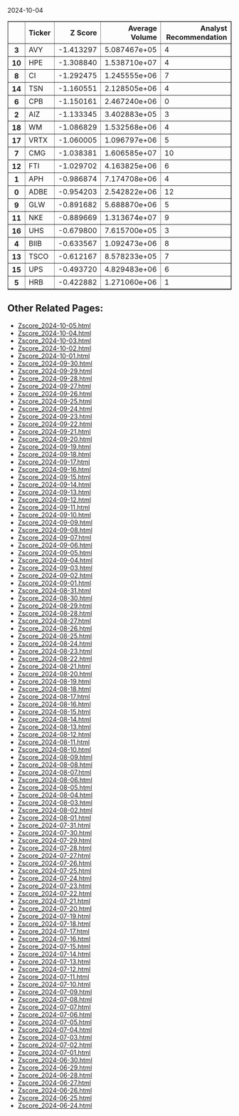 2024-10-04 <table border="1" class="dataframe">
  <thead>
    <tr style="text-align: right;">
      <th></th>
      <th>Ticker</th>
      <th>Z Score</th>
      <th>Average Volume</th>
      <th>Analyst Recommendation</th>
    </tr>
  </thead>
  <tbody>
    <tr>
      <th>3</th>
      <td>AVY</td>
      <td>-1.413297</td>
      <td>5.087467e+05</td>
      <td>4</td>
    </tr>
    <tr>
      <th>10</th>
      <td>HPE</td>
      <td>-1.308840</td>
      <td>1.538710e+07</td>
      <td>4</td>
    </tr>
    <tr>
      <th>8</th>
      <td>CI</td>
      <td>-1.292475</td>
      <td>1.245555e+06</td>
      <td>7</td>
    </tr>
    <tr>
      <th>14</th>
      <td>TSN</td>
      <td>-1.160551</td>
      <td>2.128505e+06</td>
      <td>4</td>
    </tr>
    <tr>
      <th>6</th>
      <td>CPB</td>
      <td>-1.150161</td>
      <td>2.467240e+06</td>
      <td>0</td>
    </tr>
    <tr>
      <th>2</th>
      <td>AIZ</td>
      <td>-1.133345</td>
      <td>3.402883e+05</td>
      <td>3</td>
    </tr>
    <tr>
      <th>18</th>
      <td>WM</td>
      <td>-1.086829</td>
      <td>1.532568e+06</td>
      <td>4</td>
    </tr>
    <tr>
      <th>17</th>
      <td>VRTX</td>
      <td>-1.060005</td>
      <td>1.096797e+06</td>
      <td>5</td>
    </tr>
    <tr>
      <th>7</th>
      <td>CMG</td>
      <td>-1.038381</td>
      <td>1.606585e+07</td>
      <td>10</td>
    </tr>
    <tr>
      <th>12</th>
      <td>FTI</td>
      <td>-1.029702</td>
      <td>4.163825e+06</td>
      <td>6</td>
    </tr>
    <tr>
      <th>1</th>
      <td>APH</td>
      <td>-0.986874</td>
      <td>7.174708e+06</td>
      <td>4</td>
    </tr>
    <tr>
      <th>0</th>
      <td>ADBE</td>
      <td>-0.954203</td>
      <td>2.542822e+06</td>
      <td>12</td>
    </tr>
    <tr>
      <th>9</th>
      <td>GLW</td>
      <td>-0.891682</td>
      <td>5.688870e+06</td>
      <td>5</td>
    </tr>
    <tr>
      <th>11</th>
      <td>NKE</td>
      <td>-0.889669</td>
      <td>1.313674e+07</td>
      <td>9</td>
    </tr>
    <tr>
      <th>16</th>
      <td>UHS</td>
      <td>-0.679800</td>
      <td>7.615700e+05</td>
      <td>3</td>
    </tr>
    <tr>
      <th>4</th>
      <td>BIIB</td>
      <td>-0.633567</td>
      <td>1.092473e+06</td>
      <td>8</td>
    </tr>
    <tr>
      <th>13</th>
      <td>TSCO</td>
      <td>-0.612167</td>
      <td>8.578233e+05</td>
      <td>7</td>
    </tr>
    <tr>
      <th>15</th>
      <td>UPS</td>
      <td>-0.493720</td>
      <td>4.829483e+06</td>
      <td>6</td>
    </tr>
    <tr>
      <th>5</th>
      <td>HRB</td>
      <td>-0.422882</td>
      <td>1.271060e+06</td>
      <td>1</td>
    </tr>
  </tbody>
</table><h2>Other Related Pages:</h2>
<ul>
<li><a href="Zscore_2024-10-05.html">Zscore_2024-10-05.html</a></li>
<li><a href="Zscore_2024-10-04.html">Zscore_2024-10-04.html</a></li>
<li><a href="Zscore_2024-10-03.html">Zscore_2024-10-03.html</a></li>
<li><a href="Zscore_2024-10-02.html">Zscore_2024-10-02.html</a></li>
<li><a href="Zscore_2024-10-01.html">Zscore_2024-10-01.html</a></li>
<li><a href="Zscore_2024-09-30.html">Zscore_2024-09-30.html</a></li>
<li><a href="Zscore_2024-09-29.html">Zscore_2024-09-29.html</a></li>
<li><a href="Zscore_2024-09-28.html">Zscore_2024-09-28.html</a></li>
<li><a href="Zscore_2024-09-27.html">Zscore_2024-09-27.html</a></li>
<li><a href="Zscore_2024-09-26.html">Zscore_2024-09-26.html</a></li>
<li><a href="Zscore_2024-09-25.html">Zscore_2024-09-25.html</a></li>
<li><a href="Zscore_2024-09-24.html">Zscore_2024-09-24.html</a></li>
<li><a href="Zscore_2024-09-23.html">Zscore_2024-09-23.html</a></li>
<li><a href="Zscore_2024-09-22.html">Zscore_2024-09-22.html</a></li>
<li><a href="Zscore_2024-09-21.html">Zscore_2024-09-21.html</a></li>
<li><a href="Zscore_2024-09-20.html">Zscore_2024-09-20.html</a></li>
<li><a href="Zscore_2024-09-19.html">Zscore_2024-09-19.html</a></li>
<li><a href="Zscore_2024-09-18.html">Zscore_2024-09-18.html</a></li>
<li><a href="Zscore_2024-09-17.html">Zscore_2024-09-17.html</a></li>
<li><a href="Zscore_2024-09-16.html">Zscore_2024-09-16.html</a></li>
<li><a href="Zscore_2024-09-15.html">Zscore_2024-09-15.html</a></li>
<li><a href="Zscore_2024-09-14.html">Zscore_2024-09-14.html</a></li>
<li><a href="Zscore_2024-09-13.html">Zscore_2024-09-13.html</a></li>
<li><a href="Zscore_2024-09-12.html">Zscore_2024-09-12.html</a></li>
<li><a href="Zscore_2024-09-11.html">Zscore_2024-09-11.html</a></li>
<li><a href="Zscore_2024-09-10.html">Zscore_2024-09-10.html</a></li>
<li><a href="Zscore_2024-09-09.html">Zscore_2024-09-09.html</a></li>
<li><a href="Zscore_2024-09-08.html">Zscore_2024-09-08.html</a></li>
<li><a href="Zscore_2024-09-07.html">Zscore_2024-09-07.html</a></li>
<li><a href="Zscore_2024-09-06.html">Zscore_2024-09-06.html</a></li>
<li><a href="Zscore_2024-09-05.html">Zscore_2024-09-05.html</a></li>
<li><a href="Zscore_2024-09-04.html">Zscore_2024-09-04.html</a></li>
<li><a href="Zscore_2024-09-03.html">Zscore_2024-09-03.html</a></li>
<li><a href="Zscore_2024-09-02.html">Zscore_2024-09-02.html</a></li>
<li><a href="Zscore_2024-09-01.html">Zscore_2024-09-01.html</a></li>
<li><a href="Zscore_2024-08-31.html">Zscore_2024-08-31.html</a></li>
<li><a href="Zscore_2024-08-30.html">Zscore_2024-08-30.html</a></li>
<li><a href="Zscore_2024-08-29.html">Zscore_2024-08-29.html</a></li>
<li><a href="Zscore_2024-08-28.html">Zscore_2024-08-28.html</a></li>
<li><a href="Zscore_2024-08-27.html">Zscore_2024-08-27.html</a></li>
<li><a href="Zscore_2024-08-26.html">Zscore_2024-08-26.html</a></li>
<li><a href="Zscore_2024-08-25.html">Zscore_2024-08-25.html</a></li>
<li><a href="Zscore_2024-08-24.html">Zscore_2024-08-24.html</a></li>
<li><a href="Zscore_2024-08-23.html">Zscore_2024-08-23.html</a></li>
<li><a href="Zscore_2024-08-22.html">Zscore_2024-08-22.html</a></li>
<li><a href="Zscore_2024-08-21.html">Zscore_2024-08-21.html</a></li>
<li><a href="Zscore_2024-08-20.html">Zscore_2024-08-20.html</a></li>
<li><a href="Zscore_2024-08-19.html">Zscore_2024-08-19.html</a></li>
<li><a href="Zscore_2024-08-18.html">Zscore_2024-08-18.html</a></li>
<li><a href="Zscore_2024-08-17.html">Zscore_2024-08-17.html</a></li>
<li><a href="Zscore_2024-08-16.html">Zscore_2024-08-16.html</a></li>
<li><a href="Zscore_2024-08-15.html">Zscore_2024-08-15.html</a></li>
<li><a href="Zscore_2024-08-14.html">Zscore_2024-08-14.html</a></li>
<li><a href="Zscore_2024-08-13.html">Zscore_2024-08-13.html</a></li>
<li><a href="Zscore_2024-08-12.html">Zscore_2024-08-12.html</a></li>
<li><a href="Zscore_2024-08-11.html">Zscore_2024-08-11.html</a></li>
<li><a href="Zscore_2024-08-10.html">Zscore_2024-08-10.html</a></li>
<li><a href="Zscore_2024-08-09.html">Zscore_2024-08-09.html</a></li>
<li><a href="Zscore_2024-08-08.html">Zscore_2024-08-08.html</a></li>
<li><a href="Zscore_2024-08-07.html">Zscore_2024-08-07.html</a></li>
<li><a href="Zscore_2024-08-06.html">Zscore_2024-08-06.html</a></li>
<li><a href="Zscore_2024-08-05.html">Zscore_2024-08-05.html</a></li>
<li><a href="Zscore_2024-08-04.html">Zscore_2024-08-04.html</a></li>
<li><a href="Zscore_2024-08-03.html">Zscore_2024-08-03.html</a></li>
<li><a href="Zscore_2024-08-02.html">Zscore_2024-08-02.html</a></li>
<li><a href="Zscore_2024-08-01.html">Zscore_2024-08-01.html</a></li>
<li><a href="Zscore_2024-07-31.html">Zscore_2024-07-31.html</a></li>
<li><a href="Zscore_2024-07-30.html">Zscore_2024-07-30.html</a></li>
<li><a href="Zscore_2024-07-29.html">Zscore_2024-07-29.html</a></li>
<li><a href="Zscore_2024-07-28.html">Zscore_2024-07-28.html</a></li>
<li><a href="Zscore_2024-07-27.html">Zscore_2024-07-27.html</a></li>
<li><a href="Zscore_2024-07-26.html">Zscore_2024-07-26.html</a></li>
<li><a href="Zscore_2024-07-25.html">Zscore_2024-07-25.html</a></li>
<li><a href="Zscore_2024-07-24.html">Zscore_2024-07-24.html</a></li>
<li><a href="Zscore_2024-07-23.html">Zscore_2024-07-23.html</a></li>
<li><a href="Zscore_2024-07-22.html">Zscore_2024-07-22.html</a></li>
<li><a href="Zscore_2024-07-21.html">Zscore_2024-07-21.html</a></li>
<li><a href="Zscore_2024-07-20.html">Zscore_2024-07-20.html</a></li>
<li><a href="Zscore_2024-07-19.html">Zscore_2024-07-19.html</a></li>
<li><a href="Zscore_2024-07-18.html">Zscore_2024-07-18.html</a></li>
<li><a href="Zscore_2024-07-17.html">Zscore_2024-07-17.html</a></li>
<li><a href="Zscore_2024-07-16.html">Zscore_2024-07-16.html</a></li>
<li><a href="Zscore_2024-07-15.html">Zscore_2024-07-15.html</a></li>
<li><a href="Zscore_2024-07-14.html">Zscore_2024-07-14.html</a></li>
<li><a href="Zscore_2024-07-13.html">Zscore_2024-07-13.html</a></li>
<li><a href="Zscore_2024-07-12.html">Zscore_2024-07-12.html</a></li>
<li><a href="Zscore_2024-07-11.html">Zscore_2024-07-11.html</a></li>
<li><a href="Zscore_2024-07-10.html">Zscore_2024-07-10.html</a></li>
<li><a href="Zscore_2024-07-09.html">Zscore_2024-07-09.html</a></li>
<li><a href="Zscore_2024-07-08.html">Zscore_2024-07-08.html</a></li>
<li><a href="Zscore_2024-07-07.html">Zscore_2024-07-07.html</a></li>
<li><a href="Zscore_2024-07-06.html">Zscore_2024-07-06.html</a></li>
<li><a href="Zscore_2024-07-05.html">Zscore_2024-07-05.html</a></li>
<li><a href="Zscore_2024-07-04.html">Zscore_2024-07-04.html</a></li>
<li><a href="Zscore_2024-07-03.html">Zscore_2024-07-03.html</a></li>
<li><a href="Zscore_2024-07-02.html">Zscore_2024-07-02.html</a></li>
<li><a href="Zscore_2024-07-01.html">Zscore_2024-07-01.html</a></li>
<li><a href="Zscore_2024-06-30.html">Zscore_2024-06-30.html</a></li>
<li><a href="Zscore_2024-06-29.html">Zscore_2024-06-29.html</a></li>
<li><a href="Zscore_2024-06-28.html">Zscore_2024-06-28.html</a></li>
<li><a href="Zscore_2024-06-27.html">Zscore_2024-06-27.html</a></li>
<li><a href="Zscore_2024-06-26.html">Zscore_2024-06-26.html</a></li>
<li><a href="Zscore_2024-06-25.html">Zscore_2024-06-25.html</a></li>
<li><a href="Zscore_2024-06-24.html">Zscore_2024-06-24.html</a></li>
</ul>

